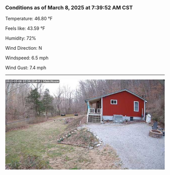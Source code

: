 ### Conditions as of March 8, 2025 at 7:39:52 AM CST 

Temperature: 46.80 &deg;F

Feels like: 43.59 &deg;F

Humidity: 72%

Wind Direction: N

Windspeed: 6.5 mph

Wind Gust: 7.4 mph

---

<img src="./images/latest.jpeg"/>

